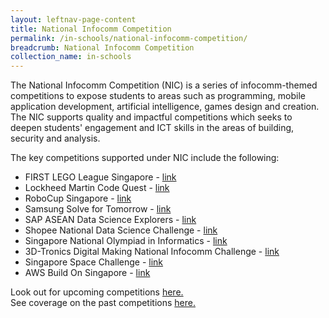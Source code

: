 ```yaml
---
layout: leftnav-page-content
title: National Infocomm Competition
permalink: /in-schools/national-infocomm-competition/
breadcrumb: National Infocomm Competition
collection_name: in-schools
---
```


The National Infocomm Competition (NIC) is a series of infocomm-themed competitions to expose students to areas such as programming, mobile application development, artificial intelligence, games design and creation.  The NIC supports quality and impactful competitions which seeks to deepen students' engagement and ICT skills in the areas of building, security and analysis. 

The key competitions supported under NIC include the following:
* FIRST LEGO League Singapore - <a href="http://www.ducklearning.com/first-lego-league-fll/" target="_blank">link</a>
* Lockheed Martin Code Quest - <a href="https://www.lockheedmartin.com/en-us/who-we-are/communities/codequest/code-quest-suntec.html" target="_blank">link</a>
* RoboCup Singapore - <a href="http://robocupsingapore.org/en/singaporeopen/open-2019" target="_blank">link</a>
* Samsung Solve for Tomorrow - <a href="https://www.samsung.com/sg/solvefortomorrow/" target="_blank">link</a>
* SAP ASEAN Data Science Explorers - <a href="https://www.aseandse.org/" target="_blank">link</a>
* Shopee National Data Science Challenge - <a href="https://careers.shopee.sg/ndsc/" target="_blank">link</a>
* Singapore National Olympiad in Informatics - <a href="https://noisg.comp.nus.edu.sg/noi/" target="_blank">link</a>
* 3D-Tronics Digital Making National Infocomm Challenge - <a href="https://www.3d-tronics.com" target="_blank">link</a>
* Singapore Space Challenge - <a href="https://www.space.org.sg/education-and-outreach/singapore-space-challenge" target="_blank">link</a>
* AWS Build On Singapore - <a href="https://www.buildonsg-2019.com/" target="_blank">link</a>

Look out for upcoming competitions [here.](/events/competitions/) <br>
See coverage on the past competitions [here.](/stories/features/)
